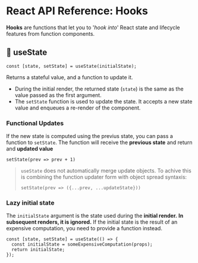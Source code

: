 # React API Reference: Hooks

**Hooks** are functions that let you to '*hook into*' React state and lifecycle features from function components.


## 🎣 useState

```
const [state, setState] = useState(initialState);
```
Returns a stateful value, and a function to update it.

 - During the initial render, the returned state (`state`) is the same as the value passed as the first argument.
 - The `setState` function is used to update the state. It accepts a new state value and enqueues a re-render of the component.

### Functional Updates
If the new state is computed using the previus state, you can pass a function to `setState`. The function will receive the **previous state** and return and **updated value**

`setState(prev => prev + 1)`

> `useState` does not automatically merge update objects. To achive this is combining the function updater form with object spread syntaxis:
> 
> `setState(prev => ({...prev, ...updateState}))`

### Lazy initial state
The `initialState` argument is the state used during the **initial render.** 
**In subsequent renders, it is ignored.**
If the initial state is the result of an expensive computation, you need to provide a function instead.

```
const [state, setState] = useState(() => {
  const initialState = someExpensiveComputation(props);
  return initialState;
});
```